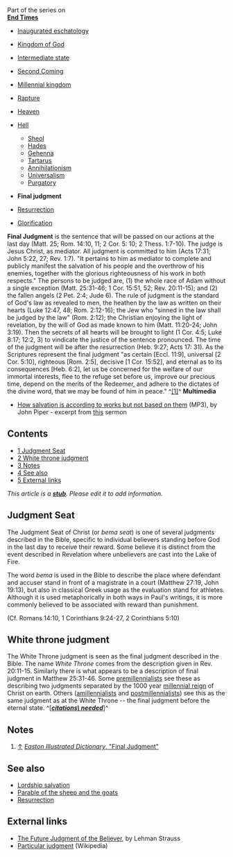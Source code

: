 Part of the series on  
**[End Times](End_times "End times")**
-   [Inaugurated eschatology](Inaugurated_eschatology "Inaugurated eschatology")
-   [Kingdom of God](Kingdom_of_God "Kingdom of God")
-   [Intermediate state](Intermediate_state "Intermediate state")
-   [Second Coming](Second_Coming "Second Coming")
-   [Millennial kingdom](Millennial_kingdom "Millennial kingdom")
-   [Rapture](Rapture "Rapture")
-   [Heaven](Heaven "Heaven")
-   [Hell](Hell "Hell")
    -   [Sheol](Sheol "Sheol")
    -   [Hades](Hades "Hades")
    -   [Gehenna](Gehenna "Gehenna")
    -   [Tartarus](Tartarus "Tartarus")
    -   [Annihilationism](Annihilationism "Annihilationism")
    -   [Universalism](Universalism "Universalism")
    -   [Purgatory](Purgatory "Purgatory")

-   **Final judgment**
-   [Resurrection](Resurrection "Resurrection")
-   [Glorification](Glorification "Glorification")

**Final Judgment** is the sentence that will be passed on our
actions at the last day (Matt. 25; Rom. 14:10, 11; 2 Cor. 5: 10; 2
Thess. 1:7-10). The judge is Jesus Christ, as mediator. All
judgment is committed to him (Acts 17:31; John 5:22, 27; Rev. 1:7).
"It pertains to him as mediator to complete and publicly manifest
the salvation of his people and the overthrow of his enemies,
together with the glorious righteousness of his work in both
respects." The persons to be judged are, (1) the whole race of Adam
without a single exception (Matt. 25:31-46; 1 Cor. 15:51, 52; Rev.
20:11-15); and (2) the fallen angels (2 Pet. 2:4; Jude 6).
The rule of judgment is the standard of God's law as revealed to
men, the heathen by the law as written on their hearts (Luke 12:47,
48; Rom. 2:12-16); the Jew who "sinned in the law shall be judged
by the law" (Rom. 2:12); the Christian enjoying the light of
revelation, by the will of God as made known to him (Matt.
11:20-24; John 3:19). Then the secrets of all hearts will be
brought to light (1 Cor. 4:5; Luke 8:17; 12:2, 3) to vindicate the
justice of the sentence pronounced. The time of the judgment will
be after the resurrection (Heb. 9:27; Acts 17: 31). As the
Scriptures represent the final judgment "as certain [Eccl. 11:9],
universal [2 Cor. 5:10], righteous [Rom. 2:5], decisive [1 Cor.
15:52], and eternal as to its consequences [Heb. 6:2], let us be
concerned for the welfare of our immortal interests, flee to the
refuge set before us, improve our precious time, depend on the
merits of the Redeemer, and adhere to the dictates of the divine
word, that we may be found of him in peace." ^[[1]](#note-0)^
**Multimedia**

-   [How salvation is according to works but not based on them](http://www.desiringgod.org/download.php?file=http://www.desiringgod.org/media/audio/1993/19930801_excerpt.mp3)
    (MP3), by John Piper - excerpt from
    [this](http://www.desiringgod.org/ResourceLibrary/Sermons/BySeries/74/847_What_Happens_When_You_Die_All_Appear_Before_the_Judgment_Seat_of_Christ/)
    sermon

## Contents

-   [1 Judgment Seat](#Judgment_Seat)
-   [2 White throne judgment](#White_throne_judgment)
-   [3 Notes](#Notes)
-   [4 See also](#See_also)
-   [5 External links](#External_links)



*This article is a **[stub](http://www.theopedia.com/Category:Theopedia_stubs "Category:Theopedia stubs")**. Please edit it to add information.*
## Judgment Seat

The Judgment Seat of Christ (or *bema seat*) is one of several
judgments described in the Bible, specific to individual believers
standing before God in the last day to receive their reward. Some
believe it is distinct from the event described in Revelation where
unbelievers are cast into the Lake of Fire.

The word *bema* is used in the Bible to describe the place where
defendant and accuser stand in front of a magistrate in a court
(Matthew 27:19, John 19:13), but also in classical Greek usage as
the evaluation stand for athletes. Although it is used
metaphorically in both ways in Paul's writings, it is more commonly
believed to be associated with reward than punishment.

(Cf. Romans 14:10, 1 Corinthians 9:24-27, 2 Corinthians 5:10)

## White throne judgment

The White Throne judgment is seen as the final judgment described
in the Bible. The name *White Throne* comes from the description
given in Rev. 20:11-15. Similarly there is what appears to be a
description of final judgment in Matthew 25:31-46. Some
[premillennialists](Premillennialism "Premillennialism") see these
as describing two judgments separated by the 1000 year
[millennial reign](Millennial_Kingdom "Millennial Kingdom") of
Christ on earth. Others
([amillennialists](Amillennialism "Amillennialism") and
[postmillennialists](Postmillennialism "Postmillennialism")) see
this as the same judgment as at the White Throne -- the final
judgment before the eternal state.
^[***[citations\ needed](http://www.theopedia.com/Theopedia:Writing_guide#Reference_your_work\ "Theopedia:Writing\ guide")***]^

## Notes

1.  [↑](#ref-0)
    [*Easton Illustrated Dictionary*, "Final Judgment"](http://mb-soft.com/believe/text/judgment.htm)

## See also

-   [Lordship salvation](Lordship_salvation "Lordship salvation")
-   [Parable of the sheep and the goats](Parable_of_the_sheep_and_the_goats "Parable of the sheep and the goats")
-   [Resurrection](Resurrection "Resurrection")

## External links

-   [The Future Judgment of the Believer](http://www.bible.org/page.asp?page_id=918),
    by Lehman Strauss
-   [Particular judgment](http://en.wikipedia.org/wiki/Particular_judgment)
    (Wikipedia)



